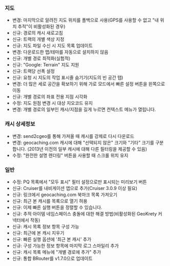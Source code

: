 ### 지도
- 변경: 마지막으로 알려진 지도 위치를 폴백으로 사용(GPS를 사용할 수 없고 "내 위치 추적"이 비활성화된 경우)
- 신규: 경로의 캐시 새로고침
- 신규: 트랙의 개별 색상 지정
- 신규: 지도 파일 수신 시 지도 목록 업데이트
- 변경: 다운로드한 맵/테마를 자동으로 설치하지 않음
- 신규: 개별 경로 최적화(실험적)
- 신규: "Google: Terrain" 지도 지원
- 신규: 트랙당 선폭 설정
- 신규: 요청 시 지도의 작업 표시줄 숨기기(지도의 빈 공간 탭)
- 변경: 더 많은 세로 공간을 확보하기 위해 가로 모드에서 빠른 설정 버튼을 왼쪽으로 이동
- 신규: 개별 경로의 좌표 전용 지점 시각화
- 수정: 지도 원점 변경 시 대상 지오코드 유지
- 변경: 개별 경로의 일부인 캐시/지점을 길게 누르면 컨텍스트 메뉴가 열립니다.

### 캐시 상세정보
- 변경: send2cgeo를 통해 가져올 때 캐시를 강제로 다시 다운로드
- 변경: geocaching.com 캐시에 대해 "선택되지 않은" 크기와 "기타" 크기를 구분합니다. (2013년 이전의 일부 캐시에 대해 다른 필터링을 제공할 수 있음)
- 수정: "완전한 설명 렌더링" 버튼을 사용할 때 스크롤 위치 유지

### 일반
- 수정: PQ 목록에서 "모두 표시" 필터 설정으로만 표시되는 미리보기 버튼
- 신규: Cruiser를 내비게이션 앱으로 추가(Cruiser 3.0.9 이상 필요)
- 신규: 링크에서 geocaching.com 북마크 목록 가져오기
- 신규: 최근 본 캐시를 목록으로 열기 허용
- 신규: 이제 빠른 실행 버튼을 정렬할 수 있습니다.
- 신규: 추적 아이템 네임스페이스 충돌에 대한 해결 방법(비활성화된 GeoKrety 커넥터에서 작동)
- 신규: 캐시 목록 정보 항목 구성 가능
- 신규: 최근에 본 캐시 지우기
- 신규: 빠른 실행 옵션에 '최근 본 캐시' 추가
- 신규: 구성 가능한 정보 항목에 마지막 로그 스마일리 추가
- 신규: 캐시 목록 메뉴에 "개별 경로에 추가" 추가
- 신규: 통합 BRouter를 v1.7.0으로 업데이트
